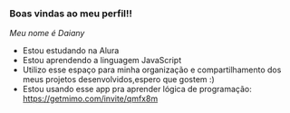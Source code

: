 ### Boas vindas ao meu perfil!!

*Meu nome é Daiany*

- Estou estudando na Alura
- Estou aprendendo a linguagem JavaScript
- Utilizo esse espaço para minha organização e compartilhamento dos meus projetos desenvolvidos,espero que gostem :)
- Estou usando esse app pra aprender lógica de programação:
https://getmimo.com/invite/qmfx8m